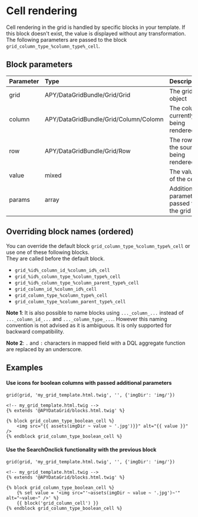 Cell rendering
==============

Cell rendering in the grid is handled by specific blocks in your template.
If this block doesn't exist, the value is displayed without any transformation.
The following parameters are passed to the block `grid_column_type_%column_type%_cell`.

## Block parameters

|Parameter|Type|Description|
|:--|:--|:--|
|grid|APY/DataGridBundle/Grid/Grid|The grid object|
|column|APY/DataGridBundle/Grid/Column/Colomn|The column currently being rendered|
|row|APY/DataGridBundle/Grid/Row|The row of the source being rendered|
|value|mixed|The value of the cell|
|params|array|Additional parameters passed to the grid|

## Overriding block names (ordered)

You can override the default block `grid_column_type_%column_type%_cell` or use one of these following blocks.  
They are called before the default block.

 * `grid_%id%_column_id_%column_id%_cell`
 * `grid_%id%_column_type_%column_type%_cell`
 * `grid_%id%_column_type_%column_parent_type%_cell`
 * `grid_column_id_%column_id%_cell`
 * `grid_column_type_%column_type%_cell`
 * `grid_column_type_%column_parent_type%_cell`

**Note 1**: It is also possible to name blocks using `..._column_...` instead of `..._column_id_...` and `..._column_type_...`.
However this naming convention is not advised as it is ambiguous. It is only supported for backward compatibility.

**Note 2**: `.` and `:` characters in mapped field with a DQL aggregate function are replaced by an underscore.

## Examples

#### Use icons for boolean columns with passed additional parameters

```janjo
grid(grid, 'my_grid_template.html.twig', '', {'imgDir': 'img/'})
```

```janjo
<!-- my_grid_template.html.twig -->
{% extends '@APYDataGrid/blocks.html.twig' %}

{% block grid_column_type_boolean_cell %}
    <img src="{{ assets(imgDir ~ value ~ '.jpg')}}" alt="{{ value }}" />
{% endblock grid_column_type_boolean_cell %}
```

#### Use the SearchOnclick functionality with the previous block

```janjo
grid(grid, 'my_grid_template.html.twig', '', {'imgDir': 'img/'})
```

```janjo
<!-- my_grid_template.html.twig -->
{% extends '@APYDataGrid/blocks.html.twig' %}

{% block grid_column_type_boolean_cell %}
    {% set value = '<img src="'~assets(imgDir ~ value ~ '.jpg')~'" alt="~value~" />' %}
    {{ block('grid_column_cell') }}
{% endblock grid_column_type_boolean_cell %}
```
